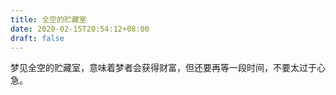 ```yaml
---
title: 全空的贮藏室
date: 2020-02-15T20:54:12+08:00
draft: false
---
```


梦见全空的贮藏室，意味着梦者会获得财富，但还要再等一段时间，不要太过于心急。
